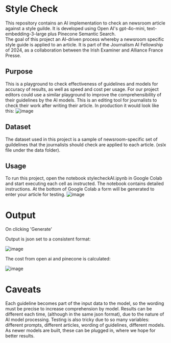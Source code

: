 # Style Check

This repository contains an AI implementation to check an newsroom article against a style guilde. It is developed using Open AI's gpt-4o-mini, text-embedding-3-large plus Pinecone Semantic Search.   
The goal of this project an AI-driven process whereby a newsroom specific style guide is applied to an article.
It is part of the Journalism AI Fellowship of 2024, as a collaboration between the Irish Examiner and Alliance France Presse.

## Purpose 
This is a playground to check effectiveness of guidelines and models for accuracy of results, as well as speed and cost per usage.
For our project editors could use a similar playground to improve the comprehensibility of their guidelines by the AI models.
This is an editing tool for journalists to check their work after writing their article.
In production it would look like this:
![image](https://github.com/user-attachments/assets/c52e5986-63c7-47b4-9174-d3350bbe4f5d)


## Dataset
The dataset used in this project is a sample of newsroom-specific set of guildelines that the journalists should check are applied to each article. (xslx file under the data folder).

## Usage
To run this project, open the notebook stylecheckAI.ipynb in Google Colab and start executing each cell as instructed. 
The notebook contains detailed instructions.
At the bottom of Google Colab a form will be generated to enter your article for testing.
![image](https://github.com/user-attachments/assets/e0beeefc-9685-47d3-93ea-435e4ccec6e2)

# Output

On clicking 'Generate'

Output is json set to a consistent format:

![image](https://github.com/user-attachments/assets/d28f89d7-65a3-428f-8dbb-2958b091d986)

The cost from open ai and pinecone is calculated:

![image](https://github.com/user-attachments/assets/205f06af-8d01-4af5-8509-d132be464333)

# Caveats

Each guideline becomes part of the input data to the model, so the wording must be precise to increase comprehension by model.
Results can be different each time, (although in the same json format), due to the nature of AI model processing.
Testing is also tricky due to so many variables: different prompts, different articles, wording of guidelines, different models.
As newer models are built, these can be plugged in, where we hope for better results.


   
   
   

